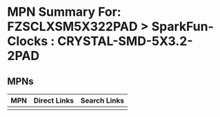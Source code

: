 



# MPN Summary For: FZSCLXSM5X322PAD > SparkFun-Clocks : CRYSTAL-SMD-5X3.2-2PAD

## MPNs
  

|MPN|Direct Links|Search Links|
| :--- | :--- | :--- |
||||
